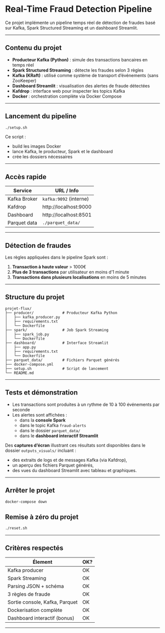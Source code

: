 # Real-Time Fraud Detection Pipeline

Ce projet implémente un pipeline temps réel de détection de fraudes basé sur Kafka, Spark Structured Streaming et un dashboard Streamlit.

---

## Contenu du projet

- **Producteur Kafka (Python)** : simule des transactions bancaires en temps réel
- **Spark Structured Streaming** : détecte les fraudes selon 3 règles
- **Kafka (KRaft)** : utilisé comme système de transport d’événements (sans ZooKeeper)
- **Dashboard Streamlit** : visualisation des alertes de fraude détectées
- **Kafdrop** : interface web pour inspecter les topics Kafka
- **Docker** : orchestration complète via Docker Compose

---

## Lancement du pipeline
```bash
./setup.sh
```

Ce script :
- build les images Docker
- lance Kafka, le producteur, Spark et le dashboard
- crée les dossiers nécessaires

---

## Accès rapide

| Service      | URL / Info                     |
|--------------|--------------------------------|
| Kafka Broker | `kafka:9092` (interne)         |
| Kafdrop      | http://localhost:9000          |
| Dashboard    | http://localhost:8501          |
| Parquet data | `./parquet_data/`              |

---

## Détection de fraudes

Les règles appliquées dans le pipeline Spark sont :

1. **Transaction à haute valeur** > 1000€
2. **Plus de 3 transactions** par utilisateur en moins d’1 minute
3. **Transactions dans plusieurs localisations** en moins de 5 minutes

---

## Structure du projet

```
projet-flux/
├── producer/             # Producteur Kafka Python
│   ├── kafka_producer.py
│   ├── requirements.txt
│   └── Dockerfile
├── spark/                # Job Spark Streaming
│   ├── spark_job.py
│   └── Dockerfile
├── dashboard/            # Interface Streamlit
│   ├── app.py
│   ├── requirements.txt
│   └── Dockerfile
├── parquet_data/         # Fichiers Parquet générés
├── docker-compose.yml
├── setup.sh              # Script de lancement
└── README.md
```

---

## Tests et démonstration

- Les transactions sont produites à un rythme de 10 à 100 événements par seconde
- Les alertes sont affichées :
  - dans la **console Spark**
  - dans le topic Kafka `fraud-alerts`
  - dans le dossier `parquet_data/`
  - dans le **dashboard interactif Streamlit**

Des **captures d’écran** illustrant ces résultats sont disponibles dans le dossier `outputs_visuals/` incluant :
  - des extraits de logs et de messages Kafka (via Kafdrop),
  - un aperçu des fichiers Parquet générés,
  - des vues du dashboard Streamlit avec tableau et graphiques.

---

## Arrêter le projet

```bash
docker-compose down
```

## Remise à zéro du projet
```bash
./reset.sh
```
---

## Critères respectés

| Élement                           | OK?|
|-----------------------------------|----|
| Kafka producer                    | OK |
| Spark Streaming                   | OK |
| Parsing JSON + schéma             | OK |
| 3 règles de fraude                | OK |
| Sortie console, Kafka, Parquet    | OK |
| Dockerisation complète            | OK |
| Dashboard interactif (bonus)      | OK |

---
